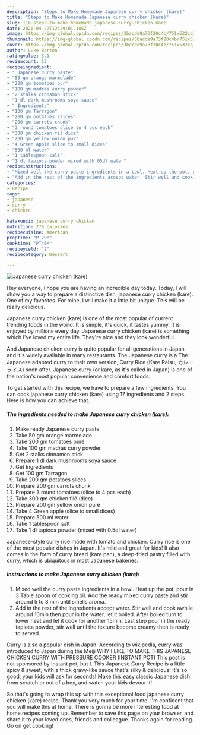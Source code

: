 ```yaml
---
description: "Steps to Make Homemade Japanese curry chicken (kare)"
title: "Steps to Make Homemade Japanese curry chicken (kare)"
slug: 116-steps-to-make-homemade-japanese-curry-chicken-kare
date: 2020-04-22T12:29:01.185Z
image: https://img-global.cpcdn.com/recipes/3bacde9a73f20c4b/751x532cq70/japanese-curry-chicken-kare-recipe-main-photo.jpg
thumbnail: https://img-global.cpcdn.com/recipes/3bacde9a73f20c4b/751x532cq70/japanese-curry-chicken-kare-recipe-main-photo.jpg
cover: https://img-global.cpcdn.com/recipes/3bacde9a73f20c4b/751x532cq70/japanese-curry-chicken-kare-recipe-main-photo.jpg
author: Luke Barton
ratingvalue: 3.1
reviewcount: 12
recipeingredient:
- " Japanese curry paste"
- "50 gm orange marmelade"
- "200 gm tomatoes pur"
- "100 gm madras curry powder"
- "2 stalks cinnamon stick"
- "1 dl dark mushrooms soya sauce"
- " Ingredients"
- "100 gm Tarragon"
- "200 gm potatoes slices"
- "200 gm carrots chunk"
- "3 round tomatoes slice to 4 pcs each"
- "300 gm chicken fil dice"
- "200 gm yellow onion pur"
- "4 Green apple slice to small dices"
- "500 ml water"
- "1 tablespoon salt"
- "1 dl tapioca powder mixed with 05dl water"
recipeinstructions:
- "Mixed well the curry paste ingredients in a bowl. Heat up the pot, pour in 3 Table spoon of cooking oil. Add the ready mixed curry paste and stir around 5 to 8 min until smells aroma."
- "Add in the rest of the ingredients accept water. Stir well and cook awhile around 10min then pour in the water, let it boiled. After boiled turn to lower heat and let it cook for another 15min. Last step pour in the ready tapioca powder, stir well until the texture become creamy then is ready to served."
categories:
- Recipe
tags:
- japanese
- curry
- chicken

katakunci: japanese curry chicken 
nutrition: 278 calories
recipecuisine: American
preptime: "PT29M"
cooktime: "PT46M"
recipeyield: "2"
recipecategory: Dessert

---
```



![Japanese curry chicken (kare)](https://img-global.cpcdn.com/recipes/3bacde9a73f20c4b/751x532cq70/japanese-curry-chicken-kare-recipe-main-photo.jpg)

Hey everyone, I hope you are having an incredible day today. Today, I will show you a way to prepare a distinctive dish, japanese curry chicken (kare). One of my favorites. For mine, I will make it a little bit unique. This will be really delicious.

Japanese curry chicken (kare) is one of the most popular of current trending foods in the world. It is simple, it's quick, it tastes yummy. It is enjoyed by millions every day. Japanese curry chicken (kare) is something which I've loved my entire life. They're nice and they look wonderful.

And Japanese chicken curry is quite popular for all generations in Japan and it&#39;s widely available in many restaurants. The Japanese curry is a The Japanese adapted curry to their own version, Curry Rice (Kare Raisu, カレーライス) soon after. Japanese curry (or kare, as it&#39;s called in Japan) is one of the nation&#39;s most popular convenience and comfort foods.


To get started with this recipe, we have to prepare a few ingredients. You can cook japanese curry chicken (kare) using 17 ingredients and 2 steps. Here is how you can achieve that.

<!--inarticleads1-->

##### The ingredients needed to make Japanese curry chicken (kare):

1. Make ready  Japanese curry paste
1. Take 50 gm orange marmelade
1. Take 200 gm tomatoes puré
1. Take 100 gm madras curry powder
1. Get 2 stalks cinnamon stick
1. Prepare 1 dl dark mushrooms soya sauce
1. Get  Ingredients
1. Get 100 gm Tarragon
1. Take 200 gm potatoes slices
1. Prepare 200 gm carrots chunk
1. Prepare 3 round tomatoes (slice to 4 pcs each)
1. Take 300 gm chicken filé (dice)
1. Prepare 200 gm yellow onion puré
1. Take 4 Green apple (slice to small dices)
1. Prepare 500 ml water
1. Take 1 tablespoon salt
1. Take 1 dl tapioca powder (mixed with 0.5dl water)


Japanese-style curry rice made with tomato and chicken. Curry rice is one of the most popular dishes in Japan. It&#39;s mild and great for kids! It also comes in the form of curry bread (kare pan), a deep-fried pastry filled with curry, which is ubiquitous in most Japanese bakeries. 

<!--inarticleads2-->

##### Instructions to make Japanese curry chicken (kare):

1. Mixed well the curry paste ingredients in a bowl. Heat up the pot, pour in 3 Table spoon of cooking oil. Add the ready mixed curry paste and stir around 5 to 8 min until smells aroma.
1. Add in the rest of the ingredients accept water. Stir well and cook awhile around 10min then pour in the water, let it boiled. After boiled turn to lower heat and let it cook for another 15min. Last step pour in the ready tapioca powder, stir well until the texture become creamy then is ready to served.


Curry is also a popular dish in Japan. According to wikipedia, curry was introduced to Japan during the Meiji WHY I LIKE TO MAKE THIS JAPANESE CHICKEN CURRY WITH PRESSURE COOKER (INSTANT POT) This post is not sponsored by Instant pot, but I. This Japanese Curry Recipe is a little spicy &amp; sweet, with a thick gravy-like sauce that&#39;s silky &amp; delicious! It&#39;s so good, your kids will ask for seconds! Make this easy classic Japanese dish from scratch or out of a box, and watch your kids devour it! 

So that's going to wrap this up with this exceptional food japanese curry chicken (kare) recipe. Thank you very much for your time. I'm confident that you will make this at home. There is gonna be more interesting food at home recipes coming up. Remember to save this page on your browser, and share it to your loved ones, friends and colleague. Thanks again for reading. Go on get cooking!
